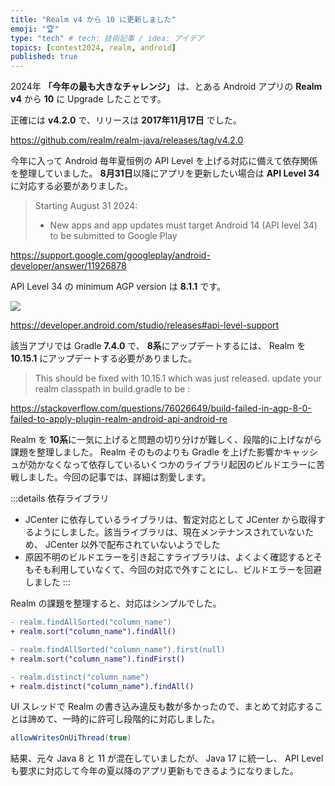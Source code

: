 ```yaml
---
title: "Realm v4 から 10 に更新しました"
emoji: "🏆"
type: "tech" # tech: 技術記事 / idea: アイデア
topics: [contest2024, realm, android]
published: true
---
```


2024年 **「今年の最も大きなチャレンジ」** は、とある Android アプリの **Realm v4** から **10** に Upgrade したことです。

正確には **v4.2.0** で、リリースは **2017年11月17日** でした。

https://github.com/realm/realm-java/releases/tag/v4.2.0

今年に入って Android 毎年夏恒例の API Level を上げる対応に備えて依存関係を整理していました。
**8月31日**以降にアプリを更新したい場合は **API Level 34** に対応する必要がありました。

> Starting August 31 2024:
> - New apps and app updates must target Android 14 (API level 34) to be submitted to Google Play

https://support.google.com/googleplay/android-developer/answer/11926878

API Level 34 の minimum AGP version は **8.1.1** です。

![](https://storage.googleapis.com/zenn-user-upload/44116bdb1e3e-20241226.png)

https://developer.android.com/studio/releases#api-level-support

該当アプリでは Gradle **7.4.0** で、 **8系**にアップデートするには、 Realm を **10.15.1** にアップデートする必要がありました。

> This should be fixed with 10.15.1 which was just released. update your realm classpath in build.gradle to be :

https://stackoverflow.com/questions/76026649/build-failed-in-agp-8-0-failed-to-apply-plugin-realm-android-api-android-re

Realm を **10系**に一気に上げると問題の切り分けが難しく、段階的に上げながら課題を整理しました。 Realm そのものよりも Gradle を上げた影響かキャッシュが効かなくなって依存しているいくつかのライブラリ起因のビルドエラーに苦戦しました。今回の記事では、詳細は割愛します。

:::details 依存ライブラリ
- JCenter に依存しているライブラリは、暫定対応として JCenter から取得するようにしました。該当ライブラリは、現在メンテナンスされていないため、 JCenter 以外で配布されていないようでした
- 原因不明のビルドエラーを引き起こすライブラリは、よくよく確認するとそもそも利用していなくて、今回の対応で外すことにし、ビルドエラーを回避しました
:::

Realm の課題を整理すると、対応はシンプルでした。

```diff
- realm.findAllSorted("column_name")
+ realm.sort("column_name").findAll()
```

```diff
- realm.findAllSorted("column_name").first(null)
+ realm.sort("column_name").findFirst()
```

```diff
- realm.distinct("column_name")
+ realm.distinct("column_name").findAll()
```

UI スレッドで Realm の書き込み違反も数が多かったので、まとめて対応することは諦めて、一時的に許可し段階的に対応しました。

```java
allowWritesOnUiThread(true)
```

結果、元々 Java 8 と 11 が混在していましたが、 Java 17 に統一し、 API Level も要求に対応して今年の夏以降のアプリ更新もできるようになりました。
